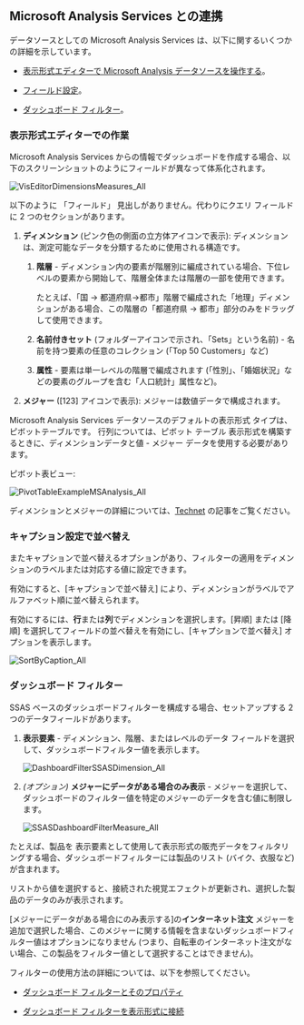 ## Microsoft Analysis Services との連携

データソースとしての Microsoft Analysis Services は、以下に関するいくつかの詳細を示しています。

  - [表示形式エディターで Microsoft Analysis データソースを操作する](#visualization-editor)。

  - [フィールド設定](#sort-by-caption-setting)。

  - [ダッシュボード フィルター](#dashboard-filters)。

<a name='visualization-editor'></a>
### 表示形式エディターでの作業

Microsoft Analysis Services からの情報でダッシュボードを作成する場合、以下のスクリーンショットのようにフィールドが異なって体系化されます。

![VisEditorDimensionsMeasures\_All](images/VisEditorDimensionsMeasures_All.png)

以下のように 「フィールド」 見出しがありません。代わりにクエリ フィールドに 2 つのセクションがあります。

1.  **ディメンション** (ピンク色の側面の立方体アイコンで表示): ディメンションは、測定可能なデータを分類するために使用される構造です。

    1.  **階層** - ディメンション内の要素が階層別に編成されている場合、下位レベルの要素から開始して、階層全体または階層の一部を使用できます。
        
        たとえば、「国 → 都道府県→都市」階層で編成された「地理」ディメンションがある場合、この階層の「都道府県 → 都市」部分のみをドラッグして使用できます。

    2.  **名前付きセット** (フォルダーアイコンで示され、「Sets」という名前) - 名前を持つ要素の任意のコレクション (「Top 50 Customers」など)

    3.  **属性** - 要素は単一レベルの階層で編成されます (「性別」、「婚姻状況」などの要素のグループを含む「人口統計」属性など)。

2.  **メジャー** ([123] アイコンで表示): メジャーは数値データで構成されます。

Microsoft Analysis Services データソースのデフォルトの表示形式 タイプは、ピボットテーブルです。
行列については、ピボット テーブル 表示形式を構築するときに、ディメンションデータと値 - メジャー データを使用する必要があります。

ピボット表ビュー:

![PivotTableExampleMSAnalysis\_All](images/PivotTableExampleMSAnalysis_All.png)

ディメンションとメジャーの詳細については、[Technet](https://docs.microsoft.com/ja-jp/previous-versions/sql/sql-server-2012/ms174527(v=sql.110)) の記事をご覧ください。

<a name='sort-by-caption-setting'></a>
### キャプション設定で並べ替え

またキャプションで並べ替えるオプションがあり、フィルターの適用をディメンションのラベルまたは対応する値に設定できます。

有効にすると、[キャプションで並べ替え] により、ディメンションがラベルでアルファベット順に並べ替えられます。


有効にするには、**行**または**列**でディメンションを選択します。[昇順] または [降順] を選択してフィールドの並べ替えを有効にし、[キャプションで並べ替え] オプションを表示します。

![SortByCaption\_All](images/SortByCaption_All.png)

<a name='dashboard-filters'></a>
### ダッシュボード フィルター

SSAS ベースのダッシュボードフィルターを構成する場合、セットアップする 2 つのデータフィールドがあります。

1.  **表示要素** - ディメンション、階層、またはレベルのデータ フィールドを選択して、ダッシュボードフィルター値を表示します。

    ![DashboardFilterSSASDimension\_All](images/DashboardFilterSSASDimension_All.png)

2.  *(オプション)* **メジャーにデータがある場合のみ表示** - メジャーを選択して、ダッシュボードのフィルター値を特定のメジャーのデータを含む値に制限します。

    ![SSASDashboardFilterMeasure\_All](images/SSASDashboardFilterMeasure_All.png)

たとえば、製品を 表示要素として使用して表示形式の販売データをフィルタリングする場合、ダッシュボードフィルターには製品のリスト (バイク、衣服など) が含まれます。

リストから値を選択すると、接続された視覚エフェクトが更新され、選択した製品のデータのみが表示されます。

[メジャーにデータがある場合にのみ表示する]の**インターネット注文** メジャーを追加で選択した場合、このメジャーに関する情報を含まないダッシュボードフィルター値はオプションになりません (つまり、自転車のインターネット注文がない場合、この製品をフィルター値として選択することはできません)。

フィルターの使用方法の詳細については、以下を参照してください。

  - [ダッシュボード フィルターとそのプロパティ](~/jp/filters/dashboard-filters-properties.md)

  - [ダッシュボード フィルターを表示形式に接続](~/jp/filters/connecting-dashboard-filters-visualization.md)
